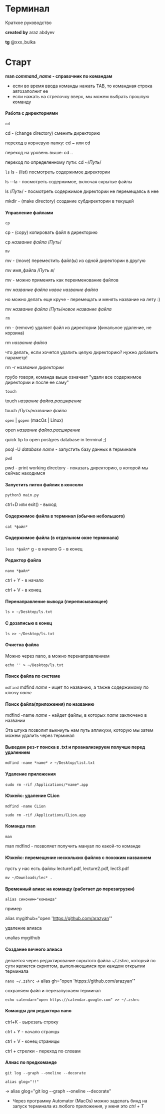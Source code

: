 # Терминал
Краткое руководство

**created by** araz abdyev

**tg** @xxx_bulka

# Старт
**man *command_name* - справочник по командам**

- если во время ввода команды нажать TAB, то командная строка автозаполнит ее
- если нажать на стрелочку вверх, мы можем выбрать прошлую команду

#### Работа с директориями
`cd`

cd - (change directory) сменить директорию

переход в корневую папку: cd ~ или cd

переход на уровень выше: cd ..

переход по определенному пути: cd ~/*Путь*/

`ls`
ls - (list) посмотреть содержимое директории

ls --la - посмотреть содержимое, включая скрытые файлы

ls /*Путь*/ - посмотреть содержимое директории не перемещаясь в нее

mkdir - (make directory) создание субдиректории в текущей

#### Управление файлами
`cp`

cp - (copy) копировать файл в директорию

cp *название файла* /*Путь*/

`mv`

mv - (move) переместить файл(ы) из одной директории в другую

mv имя_файла /*Путь в*/

mv - можно применять как переименование файлов

mv *название файла* *новое название файла*

но можно делать еще круче - перемещать и менять название на лету :)

mv *название файла*  /*Путь*/*новое название файла*

`rm`

rm - (remove) удаляет файл из директории (финальное удаление, не корзина)

rm *название файла*

что делать, если хочется удалить целую директорию? нужно добавить параметр!

rm -r *название директории*

грубо говоря, команда выше означает "удали все содержимое директории и после ее саму"

`touch`

touch *название файла.расширение*

touch /*Путь*/*название файла*

`open` | `gopen` (macOs | Linux)

open *название файла.расширение*

quick tip to open postgres database in terminal ;)

psql -U *database name* - запустить базу данных в терминале

`pwd`

pwd - print working directory - показать директорию, в которой мы сейчас находимся

#### Запустить питон файлик в консоли
```python3 main.py```

ctrl+D или exit() - выход 

#### Содержимое файла в терминал (обычно небольшого)
```cat *файл*```

#### Содержимое файла (в отдельном окне терминала)
```less *файл*```
g - в начало
G - в конец

#### Редактор файла
```nano *файл*```

ctrl + Y - в начало 

ctrl + V  - в конец

#### Перенаправление вывода (переписывающее)
```ls > ~/Desktop/ls.txt```

#### С дозаписью в конец
```ls >> ~/Desktop/ls.txt```

#### Очистка файла
Можно через nano, а можно перенаправлением

```echo '' > ~/Desktop/ls.txt```

#### Поиск файла по системе
```mdfind```
mdfind *name* - ищет по названию, а также содержимому по ключу *name*

#### Поиск файла(приложения) по названию
mdfind -name *name* - найдет файлы, в которых *name* заключено в названии

Эта штука позволит выкниуть нам путь апликухи, которую мы затем можем удалить через терминал

#### Выведем рез-т поиска в .txt и проанализируем получше перед удалением
```mdfind -name *name* > ~/Desktop/list.txt```

#### Удаление приложения
```sudo rm -rif /Applications/*name*.app```

#### Юзкейс: удаление CLion
```mdfind -name CLion```

```sudo rm -rif /Applications/CLion.app```

#### Команда man
```man```

man mdfind - позволяет получить мануал по какой-то команде

#### Юзкейс: перемещение нескольких файлов с похожим названием
пусть у нас есть файлы lecture1.pdf, lecture2.pdf, lect3.pdf

```mv ~/Downloads/lec* .```

#### Временный алиас на команду (работает до перезагрузки)
```alias синоним="команда"```

пример

alias mygithub="open 'https://github.com/arazyan'"

удаление алиаса

unalias mygithub

#### Создание вечного алиаса
делается через редактирование скрытого файла *~/.zshrc*, который по сути является скриптом, выполняющимся при каждом открытии терминала

```nano ~/.zshrc``` -> alias gh="open 'htpps://github.com/arazyan'"

сохраняем файл и перезапускаем терминал

```echo calendar="open https://calendar.google.com" >> ~/.zshrc```

#### Команды для редактора nano
ctrl+K - вырезать строку

ctrl + Y - начало странцы

ctrl + V - конец страницы

ctrl + стрелки - переход по словам

#### Алиас по предкоманде
```git log --graph --oneline --decorate```

```alias glog="!!"```

-> alias glog="git log --graph --oneline --decorate"

* Через программу Automator (MacOs) можно заделать бинд на запуск терминала из любого приложения, у меня это *ctrl + T*